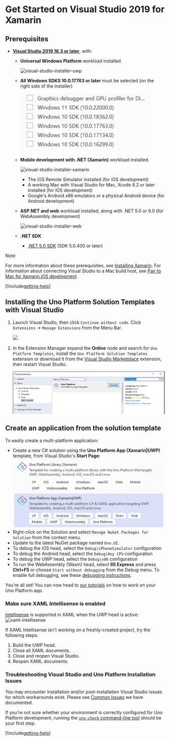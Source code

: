 # Get Started on Visual Studio 2019 for Xamarin

## Prerequisites
* [**Visual Studio 2019 16.3 or later**](https://visualstudio.microsoft.com/), with:
    * **Universal Windows Platform** workload installed. 

      ![visual-studio-installer-uwp](Assets/quick-start/vs-install-uwp.png)

    * **All Windows SDKS 10.0.17763 or later** must be selected (on the right side of the installer)

      ![visual-studio-installer-uwp](Assets/quick-start/vs-install-uwp-sdks.png)

	* **Mobile development with .NET (Xamarin)** workload installed.

        ![visual-studio-installer-xamarin](Assets/quick-start/vs-install-xamarin.png)

        * The iOS Remote Simulator installed (for iOS development)
	    * A working Mac with Visual Studio for Mac, Xcode 8.2 or later installed (for iOS development)
	    * Google's Android x86 emulators or a physical Android device (for Android development)

    * **ASP**.**NET and web** workload installed, along with .NET 5.0 or 6.0 (for WebAssembly development)

      ![visual-studio-installer-web](Assets/quick-start/vs-install-web.png)
    * **.NET SDK**
        * [.NET 5.0 SDK](https://dotnet.microsoft.com/download/dotnet-core/5.0) (SDK 5.0.400 or later)

> [!NOTE]
> For more information about these prerequisites, see [Installing Xamarin](https://docs.microsoft.com/en-us/xamarin/get-started/installation/). For information about connecting Visual Studio to a Mac build host, see [Pair to Mac for Xamarin.iOS development](https://docs.microsoft.com/en-us/xamarin/ios/get-started/installation/windows/connecting-to-mac/).

[!include[getting-help](use-uno-check-inline-windows.md)]

## Installing the Uno Platform Solution Templates with Visual Studio

1. Launch Visual Studio, then click `Continue without code`. Click `Extensions` -> `Manage Extensions` from the Menu Bar.

    ![](Assets/tutorial01/manage-extensions.png)

2. In the Extension Manager expand the **Online** node and search for `Uno Platform Templates`, install the <code>Uno Platform Solution Templates</code> extension or download it from the [Visual Studio Marketplace](https://marketplace.visualstudio.com/items?itemName=nventivecorp.uno-platform-addin) extension, then restart Visual Studio.

    ![](Assets/tutorial01/uno-extensions.PNG)

## Create an application from the solution template

To easily create a multi-platform application:
* Create a new C# solution using the **Uno Platform App (Xamarin|UWP)** template, from Visual Studio's **Start Page**:
  ![new project](Assets/quick-start/vsix-new-project.png)
* Right-click on the Solution and select `Manage NuGet Packages for Solution` from the context menu.
* Update to the latest NuGet package named `Uno.UI`.
* To debug the iOS head, select the `Debug|iPhoneSimulator` configuration
* To debug the Android head, select the `Debug|Any CPU` configuration
* To debug the UWP head, select the `Debug|x86` configuration
* To run the WebAssembly (Wasm) head, select **IIS Express** and press **Ctrl+F5** or choose `Start without debugging` from the Debug menu. To enable full debugging, see these [debugging instructions](debugging-wasm.md).

You're all set! You can now head to [our tutorials](getting-started-tutorial-1.md) on how to work on your Uno Platform app.

### Make sure XAML Intellisense is enabled

[Intellisense](https://docs.microsoft.com/en-us/visualstudio/ide/using-intellisense) is supported in XAML when the UWP head is active:
![xaml-intellisense](Assets/quick-start/xaml-intellisense.png)

If XAML Intellisense isn't working on a freshly-created project, try the following steps:
1. Build the UWP head.
2. Close all XAML documents.
3. Close and reopen Visual Studio.
4. Reopen XAML documents.

### Troubleshooting Visual Studio and Uno Platform Installation Issues

You may encounter installation and/or post-installation Visual Studio issues for which workarounds exist. Please see [Common Issues](https://platform.uno/docs/articles/get-started-wizard.html) we have documented.

If you're not sure whether your environment is correctly configured for Uno Platform development, running the [`uno-check` command-line tool](external/uno.check/doc/using-uno-check.md) should be your first step.

[!include[getting-help](getting-help.md)]